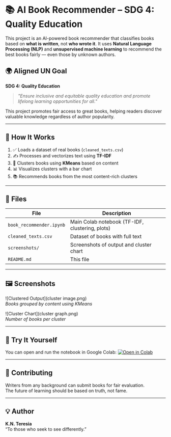 # 📚 AI Book Recommender – SDG 4: Quality Education

This project is an AI-powered book recommender that classifies books based on **what is written**, not **who wrote it**. It uses **Natural Language Processing (NLP)** and **unsupervised machine learning** to recommend the best books fairly — even those by unknown authors.

## 🌍 Aligned UN Goal

**SDG 4: Quality Education**  
> _"Ensure inclusive and equitable quality education and promote lifelong learning opportunities for all."_

This project promotes fair access to great books, helping readers discover valuable knowledge regardless of author popularity.

---

## 🔧 How It Works

1. ✅ Loads a dataset of real books (`cleaned_texts.csv`)
2. ✍️ Processes and vectorizes text using **TF-IDF**
3. 🤖 Clusters books using **KMeans** based on content
4. 📊 Visualizes clusters with a bar chart
5. 📚 Recommends books from the most content-rich clusters

---

## 📁 Files

| File | Description |
|------|-------------|
| `book_recommender.ipynb` | Main Colab notebook (TF-IDF, clustering, plots) |
| `cleaned_texts.csv` | Dataset of books with full text |
| `screenshots/` | Screenshots of output and cluster chart |
| `README.md` | This file |

---

## 🖼️ Screenshots

![Clustered Output](cluster image.png)  
_Books grouped by content using KMeans_

![Cluster Chart](cluster graph.png)  
_Number of books per cluster_

---

## 🚀 Try It Yourself

You can open and run the notebook in Google Colab:
[![Open in Colab](https://colab.research.google.com/assets/colab-badge.svg)](https://colab.research.google.com/github/terry-kamau/ai-book-recommender-sdg4/blob/main/book_recommender.ipynb)



---

## 🤝 Contributing

Writers from any background can submit books for fair evaluation.  
The future of learning should be based on truth, not fame.

---

## 💡 Author

**K.N. Teresia**  
“To those who seek to see differently.”

